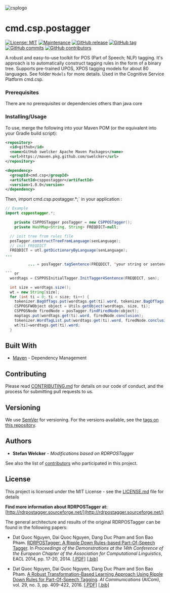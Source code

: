![csplogo](https://user-images.githubusercontent.com/12301571/67168219-4d618900-f3a2-11e9-9460-b79eff997c35.PNG)

# cmd.csp.postagger
[![License: MIT](https://img.shields.io/badge/License-MIT-yellow.svg)](https://opensource.org/licenses/MIT)
[![Maintenance](https://img.shields.io/badge/Maintained%3F-yes-green.svg)](https://GitHub.com/swelcker/cmd.csp.postagger/graphs/commit-activity)
[![GitHub release](https://img.shields.io/github/release/swelcker/cmd.csp.postagger.svg)](https://GitHub.com/swelcker/cmd.csp.postagger/releases/)
[![GitHub tag](https://img.shields.io/github/tag/swelcker/cmd.csp.postagger.svg)](https://GitHub.com/swelcker/cmd.csp.postagger/tags/)
[![GitHub commits](https://img.shields.io/github/commits-since/swelcker/cmd.csp.postagger/master.svg)](https://GitHub.com/swelcker/cmd.csp.postagger/commit/)
[![GitHub contributors](https://img.shields.io/github/contributors/swelcker/cmd.csp.postagger.svg)](https://GitHub.com/swelcker/cmd.csp.postagger/graphs/contributors/)

A robust and easy-to-use toolkit for POS (Part of Speech; NLP) tagging. It's approach is to automatically construct tagging rules in the form of a binary tree.
Supports pre-trained UPOS, XPOS tagging models for about 80 languages. See folder `Models` for more details.
Used in the Cognitive Service Platform cmd.csp.


### Prerequisites

There are no prerequisites or dependencies others than java core

### Installing/Usage

To use, merge the following into your Maven POM (or the equivalent into your Gradle build script):

```xml
<repository>
  <id>github</id>
  <name>GitHub swelcker Apache Maven Packages</name>
  <url>https://maven.pkg.github.com/swelcker</url>
</repository>

<dependency>
  <groupId>cmd.csp</groupId>
  <artifactId>csppostagger</artifactId>
  <version>1.0.0</version>
</dependency>
```

Then, import cmd.csp.postagger.*;` in your application :

```java
// Example
import csppostagger.*;

	private CSPPOSTagger posTagger = new CSPPOSTagger();
	private HashMap<String, String> FREQDICT=null;

  // init tree from rules file
  posTagger.constructTreeFromLanguage(senLanguage);
  // init FREQDICT
  FREQDICT = utl.getDictionaryByLanguage(senLanguage);
...

          ... = posTagger.tagSentence(FREQDICT, 'your string or sentence");

``` or
  wordtags = CSPPOSInitialTagger.InitTagger4Sentence(FREQDICT, sen);

  int size = wordtags.size();
  wt = new String[size];
  for (int ti = 0; ti < size; ti++) {
    tokenizer.BagOfTags.put(wordtags.get(ti).word, tokenizer.BagOfTags.getInteger(wordtags.get(ti).word, 0)+1);
    CSPPOSFWObject object = Utils.getObject(wordtags, size, ti);
    CSPPOSNode firedNode = posTagger.findFiredNode(object);
    maptags.put(wordtags.get(ti).word, firedNode.conclusion);
    tokenizer.WordTagList.put(wordtags.get(ti).word, firedNode.conclusion);
    wt[ti]=wordtags.get(ti).word;
  }
```

## Built With

* [Maven](https://maven.apache.org/) - Dependency Management


## Contributing

Please read [CONTRIBUTING.md](https://gist.github.com/PurpleBooth/b24679402957c63ec426) for details on our code of conduct, and the process for submitting pull requests to us.

## Versioning

We use [SemVer](http://semver.org/) for versioning. For the versions available, see the [tags on this repository](https://github.com/swelcker/cmd.csp.postagger/tags). 

## Authors

* **Stefan Welcker** - *Modifications based on RDRPOSTagger* 

See also the list of [contributors](https://github.com/swelcker/cmd.csp.stemmer/contributors) who participated in this project.

## License

This project is licensed under the MIT License - see the [LICENSE.md](LICENSE.md) file for details

**Find more information about RDRPOSTagger at:** [http://rdrpostagger.sourceforge.net/](http://rdrpostagger.sourceforge.net/)

The general architecture and results of the original RDRPOSTagger can be found in the following papers:

- Dat Quoc Nguyen, Dai Quoc Nguyen, Dang Duc Pham and Son Bao Pham. [RDRPOSTagger: A Ripple Down Rules-based Part-Of-Speech Tagger](http://www.aclweb.org/anthology/E14-2005). In *Proceedings of the Demonstrations at the 14th Conference of the European Chapter of the Association for Computational Linguistics*, EACL 2014, pp. 17-20, 2014. [[.PDF]](http://www.aclweb.org/anthology/E14-2005) [[.bib]](http://www.aclweb.org/anthology/E14-2005.bib)

- Dat Quoc Nguyen, Dai Quoc Nguyen, Dang Duc Pham and Son Bao Pham. [A Robust Transformation-Based Learning Approach Using Ripple Down Rules for Part-Of-Speech Tagging](http://content.iospress.com/articles/ai-communications/aic698). *AI Communications* (AICom), vol. 29, no. 3, pp. 409-422, 2016. [[.PDF]](http://arxiv.org/pdf/1412.4021.pdf) [[.bib]](http://rdrpostagger.sourceforge.net/AICom.bib)
